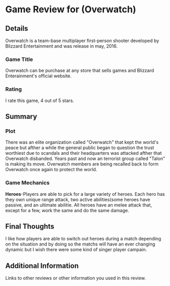 # Game Review for (Overwatch)

## Details
Overwatch is a team-base multiplayer first-person shooter developed by Blizzard Entertainment and was release in may, 2016.

### Game Title
Overwatch can be purchase at any store that sells games and Blizzard Enterainment's official website.

### Rating
I rate this game, 4 out of 5 stars.

## Summary

### Plot
There was an elite organization called "Overwatch" that kept the world's peace but afther a while the general public began to question the trust worthiest due to scandals and their headquarters was attacked afther that Overwatch disbanded. Years past and now an terrorist group called "Talon" is making its move. Overwatch members are being recalled back to form Overwatch once again to protect the world.

### Game Mechanics
**Heroes**-Players are able to pick for a large variety of heroes. Each hero has they own unique range attack, two active abilities(some heroes have passive, and an ultimate abilitie. All heroes have an melee attack that, except for a few, work the same and do the same damage. 

## Final Thoughts
I like how players are able to switch out heroes during a match depending on the situation and by doing so the matchs will have an ever changing dynamic but I wish there were some kind of singer player campain. 

## Additional Information
Links to other reviews or other information you used in this review.
